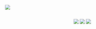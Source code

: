 
<a href="https://marketplace.atlassian.com/apps/1219033/assertthat-bdd-cucumber-for-jira?hosting=cloud&tab=overview&utm_source=github&utm_medium=profile&utm_campaign=github_link"><kbd><img src="https://user-images.githubusercontent.com/16775850/235613796-f8067a1b-c835-4606-87a4-d1fc37d7c5b6.png"></kbd></a>
<br>
<br>
<p align="center">
  <a href="https://www.youtube.com/watch?v=THcUBB_j-Q4&utm_source=github&utm_medium=profile_demo&utm_campaign=github_links"><img src="https://github.com/assertthat/.github/assets/16775850/c7763900-fa2c-4854-82ec-0313843aa910"></a>
  <a href="https://marketplace.atlassian.com/apps/1219033/assertthat-bdd-cucumber-for-jira?hosting=cloud&tab=overview&utm_source=github&utm_medium=profile_try_btn&utm_campaign=github_links"><img  src="https://github.com/assertthat/.github/assets/16775850/0b237b19-ca52-450c-812f-8e4f490fdce7"></a>
 <a href="https://marketplace.atlassian.com/vendors/1215636/assertthat"> <img  src="https://github.com/assertthat/.github/assets/16775850/d8916a5b-2c12-4ae1-8c93-fedec0f89172"></a>
</p>

